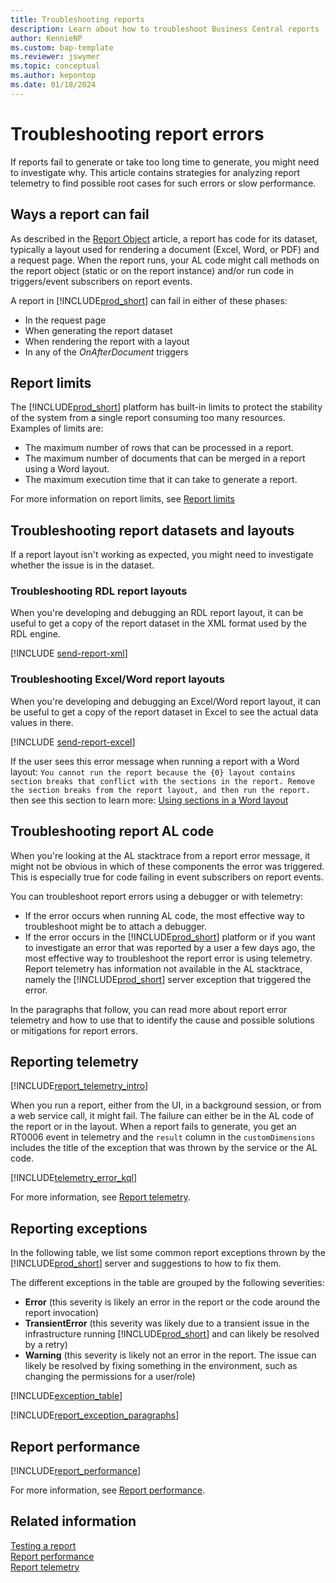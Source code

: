 ```yaml
---
title: Troubleshooting reports
description: Learn about how to troubleshoot Business Central reports
author: KennieNP
ms.custom: bap-template
ms.reviewer: jswymer
ms.topic: conceptual
ms.author: kepontop
ms.date: 01/18/2024
---
```


# Troubleshooting report errors

If reports fail to generate or take too long time to generate, you might need to investigate why. This article contains strategies for analyzing report telemetry to find possible root cases for such errors or slow performance.

## Ways a report can fail

As described in the [Report Object](devenv-report-object.md) article, a report has code for its dataset, typically a layout used for rendering a document (Excel, Word, or PDF) and a request page. When the report runs, your AL code might call methods on the report object (static or on the report instance) and/or run code in triggers/event subscribers on report events.

A report in [!INCLUDE[prod_short](../developer/includes/prod_short.md)] can fail in either of these phases:

- In the request page
- When generating the report dataset
- When rendering the report with a layout
- In any of the *OnAfterDocument* triggers

## Report limits

The [!INCLUDE[prod_short](includes/prod_short.md)] platform has built-in limits to protect the stability of the system from a single report consuming too many resources. Examples of limits are: 
- The maximum number of rows that can be processed in a report.
- The maximum number of documents that can be merged in a report using a Word layout.
- The maximum execution time that it can take to generate a report.

For more information on report limits, see [Report limits](devenv-report-object.md#report-limits)

## Troubleshooting report datasets and layouts

If a report layout isn't working as expected, you might need to investigate whether the issue is in the dataset. 

### Troubleshooting RDL report layouts

When you're developing and debugging an RDL report layout, it can be useful to get a copy of the report dataset in the XML format used by the RDL engine. 

[!INCLUDE [send-report-xml](../developer/includes/send-report-xml.md)]

### Troubleshooting Excel/Word report layouts

When you're developing and debugging an Excel/Word report layout, it can be useful to get a copy of the report dataset in Excel to see the actual data values in there. 

[!INCLUDE [send-report-excel](../developer/includes/send-report-excel.md)]


If the user sees this error message when running a report with a Word layout: `You cannot run the report because the {0} layout contains section breaks that conflict with the sections in the report. Remove the section breaks from the report layout, and then run the report.` then see this section to learn more: [Using sections in a Word layout](./devenv-howto-report-layout.md#using-sections-in-a-word-layout)



## Troubleshooting report AL code

When you're looking at the AL stacktrace from a report error message, it might not be obvious in which of these components the error was triggered. This is especially true for code failing in event subscribers on report events. 

You can troubleshoot report errors using a debugger or with telemetry:

- If the error occurs when running AL code, the most effective way to troubleshoot might be to attach a debugger.
- If the error occurs in the [!INCLUDE[prod_short](../developer/includes/prod_short.md)] platform or if you want to investigate an error that was reported by a user a few days ago, the most effective way to troubleshoot the report error is using telemetry. Report telemetry has information not available in the AL stacktrace, namely the [!INCLUDE[prod_short](includes/prod_short.md)] server exception that triggered the error. 

In the paragraphs that follow, you can read more about report error telemetry and how to use that to identify the cause and possible solutions or mitigations for report errors.

## Reporting telemetry

[!INCLUDE[report_telemetry_intro](../includes/include-report-telemetry-intro.md)]

When you run a report, either from the UI, in a background session, or from a web service call, it might fail. The failure can either be in the AL code of the report or in the layout. When a report fails to generate, you get an RT0006 event in telemetry and the `result` column in the `customDimensions` includes the title of the exception that was thrown by the service or the AL code. 

[!INCLUDE[telemetry_error_kql](../includes/include-report-telemetry-error-kql.md)]

For more information, see [Report telemetry](../administration/telemetry-reports-trace.md).

## Reporting exceptions

In the following table, we list some common report exceptions thrown by the [!INCLUDE[prod_short](includes/prod_short.md)] server and suggestions to how to fix them. 

The different exceptions in the table are grouped by the following severities:

- **Error** (this severity is likely an error in the report or the code around the report invocation)
- **TransientError** (this severity was likely due to a transient issue in the infrastructure running [!INCLUDE[prod_short](includes/prod_short.md)] and can likely be resolved by a retry)
- **Warning** (this severity is likely not an error in the report. The issue can likely be resolved by fixing something in the environment, such as changing the permissions for a user/role)

[!INCLUDE[exception_table](includes/include-report-exception-table.md)]

[!INCLUDE[report_exception_paragraphs](includes/include-report-exception-paragraphs.md)]

## Report performance

[!INCLUDE[report_performance](../includes/include-report-performance.md)]

For more information, see [Report performance](devenv-report-performance.md).

## Related information

[Testing a report](devenv-testing-reports.md)   
[Report performance](devenv-report-performance.md)   
[Report telemetry](../administration/telemetry-reports-trace.md)   
